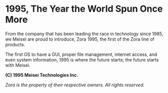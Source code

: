 # 1995, The Year the World Spun Once More

From the company that has been leading the race in technology since 1985, we Meisei are proud to introduce, Zora 1995, the first of the Zora line of products.

The first OS to have a GUI, proper file management, internet access, and even system information, 1995 is where the future starts; the future starts with Meisei.

**(C) 1995 Meisei Technologies Inc.**

*Zora is the property of their respective owners. All rights reserved.*